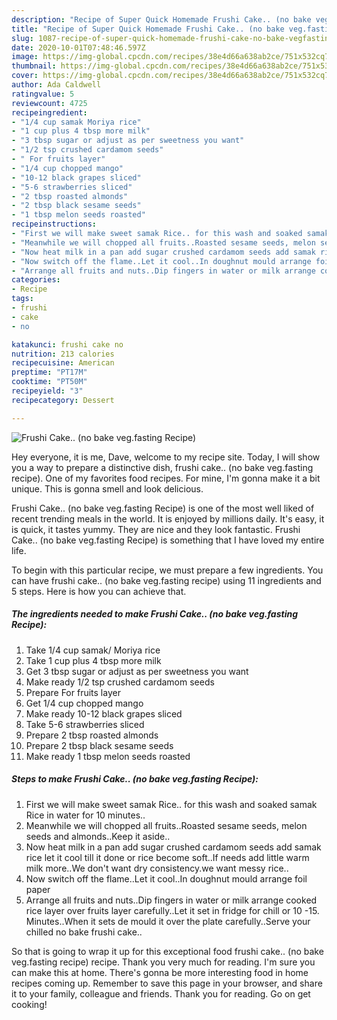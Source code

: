 ```yaml
---
description: "Recipe of Super Quick Homemade Frushi Cake.. (no bake veg.fasting Recipe)"
title: "Recipe of Super Quick Homemade Frushi Cake.. (no bake veg.fasting Recipe)"
slug: 1087-recipe-of-super-quick-homemade-frushi-cake-no-bake-vegfasting-recipe
date: 2020-10-01T07:48:46.597Z
image: https://img-global.cpcdn.com/recipes/38e4d66a638ab2ce/751x532cq70/frushi-cake-no-bake-vegfasting-recipe-recipe-main-photo.jpg
thumbnail: https://img-global.cpcdn.com/recipes/38e4d66a638ab2ce/751x532cq70/frushi-cake-no-bake-vegfasting-recipe-recipe-main-photo.jpg
cover: https://img-global.cpcdn.com/recipes/38e4d66a638ab2ce/751x532cq70/frushi-cake-no-bake-vegfasting-recipe-recipe-main-photo.jpg
author: Ada Caldwell
ratingvalue: 5
reviewcount: 4725
recipeingredient:
- "1/4 cup samak Moriya rice"
- "1 cup plus 4 tbsp more milk"
- "3 tbsp sugar or adjust as per sweetness you want"
- "1/2 tsp crushed cardamom seeds"
- " For fruits layer"
- "1/4 cup chopped mango"
- "10-12 black grapes sliced"
- "5-6 strawberries sliced"
- "2 tbsp roasted almonds"
- "2 tbsp black sesame seeds"
- "1 tbsp melon seeds roasted"
recipeinstructions:
- "First we will make sweet samak Rice.. for this wash and soaked samak Rice in water for 10 minutes.."
- "Meanwhile we will chopped all fruits..Roasted sesame seeds, melon seeds and almonds..Keep it aside.."
- "Now heat milk in a pan add sugar crushed cardamom seeds add samak rice let it cool till it done or rice become soft..If needs add little warm milk more..We don&#39;t want dry consistency.we want messy rice.."
- "Now switch off the flame..Let it cool..In doughnut mould arrange foil paper"
- "Arrange all fruits and nuts..Dip fingers in water or milk arrange cooked rice layer over fruits layer carefully..Let it set in fridge for chill or 10 -15. Minutes..When it sets de mould it over the plate carefully..Serve your chilled no bake frushi cake.."
categories:
- Recipe
tags:
- frushi
- cake
- no

katakunci: frushi cake no 
nutrition: 213 calories
recipecuisine: American
preptime: "PT17M"
cooktime: "PT50M"
recipeyield: "3"
recipecategory: Dessert

---
```



![Frushi Cake.. (no bake veg.fasting Recipe)](https://img-global.cpcdn.com/recipes/38e4d66a638ab2ce/751x532cq70/frushi-cake-no-bake-vegfasting-recipe-recipe-main-photo.jpg)

Hey everyone, it is me, Dave, welcome to my recipe site. Today, I will show you a way to prepare a distinctive dish, frushi cake.. (no bake veg.fasting recipe). One of my favorites food recipes. For mine, I'm gonna make it a bit unique. This is gonna smell and look delicious.



Frushi Cake.. (no bake veg.fasting Recipe) is one of the most well liked of recent trending meals in the world. It is enjoyed by millions daily. It's easy, it is quick, it tastes yummy. They are nice and they look fantastic. Frushi Cake.. (no bake veg.fasting Recipe) is something that I have loved my entire life.


To begin with this particular recipe, we must prepare a few ingredients. You can have frushi cake.. (no bake veg.fasting recipe) using 11 ingredients and 5 steps. Here is how you can achieve that.

<!--inarticleads1-->

##### The ingredients needed to make Frushi Cake.. (no bake veg.fasting Recipe):

1. Take 1/4 cup samak/ Moriya rice
1. Take 1 cup plus 4 tbsp more milk
1. Get 3 tbsp sugar or adjust as per sweetness you want
1. Make ready 1/2 tsp crushed cardamom seeds
1. Prepare  For fruits layer
1. Get 1/4 cup chopped mango
1. Make ready 10-12 black grapes sliced
1. Take 5-6 strawberries sliced
1. Prepare 2 tbsp roasted almonds
1. Prepare 2 tbsp black sesame seeds
1. Make ready 1 tbsp melon seeds roasted




<!--inarticleads2-->

##### Steps to make Frushi Cake.. (no bake veg.fasting Recipe):

1. First we will make sweet samak Rice.. for this wash and soaked samak Rice in water for 10 minutes..
1. Meanwhile we will chopped all fruits..Roasted sesame seeds, melon seeds and almonds..Keep it aside..
1. Now heat milk in a pan add sugar crushed cardamom seeds add samak rice let it cool till it done or rice become soft..If needs add little warm milk more..We don&#39;t want dry consistency.we want messy rice..
1. Now switch off the flame..Let it cool..In doughnut mould arrange foil paper
1. Arrange all fruits and nuts..Dip fingers in water or milk arrange cooked rice layer over fruits layer carefully..Let it set in fridge for chill or 10 -15. Minutes..When it sets de mould it over the plate carefully..Serve your chilled no bake frushi cake..




So that is going to wrap it up for this exceptional food frushi cake.. (no bake veg.fasting recipe) recipe. Thank you very much for reading. I'm sure you can make this at home. There's gonna be more interesting food in home recipes coming up. Remember to save this page in your browser, and share it to your family, colleague and friends. Thank you for reading. Go on get cooking!
